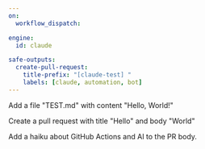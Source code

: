 ```yaml
---
on:
  workflow_dispatch:

engine: 
  id: claude

safe-outputs:
  create-pull-request:
    title-prefix: "[claude-test] "
    labels: [claude, automation, bot]
---
```


Add a file "TEST.md" with content "Hello, World!"

Create a pull request with title "Hello" and body "World"

Add a haiku about GitHub Actions and AI to the PR body.